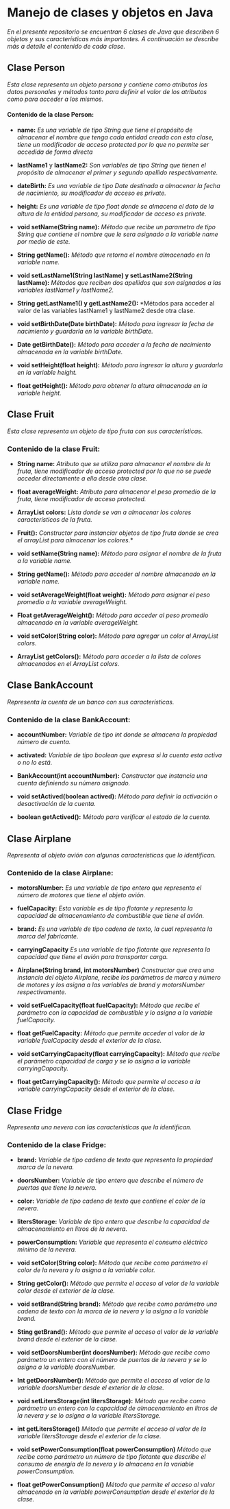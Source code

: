 # Manejo de clases y objetos en Java

*En el presente repositorio se encuentran 6 clases de Java que describen 6 
objetos y sus características más importantes. A continuación se describe más a detalle el contenido de cada clase.*
## Clase Person 

*Esta clase representa un objeto persona y contiene como atributos los datos personales y métodos  tanto para definir el valor de los atributos como para acceder a los mismos.*

#### Contenido de la clase Person:

- **name:** *Es una variable de tipo String que tiene el propósito de almacenar el nombre que tenga cada entidad creada con esta clase, tiene un modificador de acceso protected por lo que no permite ser accedida de forma directa* 

- **lastName1** y **lastName2:** *Son variables de tipo String que tienen el propósito de almacenar el primer y segundo apellido respectivamente.*

- **dateBirth:** *Es una variable de tipo Date destinada a almacenar la fecha de nacimiento, su modificador de acceso es private.*

- **height:** *Es una variable de tipo float donde se almacena el dato de la altura de la entidad persona, su modificador de acceso es private.*

- **void setName(String name):** *Método que recibe un parametro de tipo String que contiene el nombre que le sera asignado a la variable name por medio de este.* 
 
- **String getName():** *Método que retorna el nombre almacenado en la variable name.*

- **void setLastName1(String lastName) y setLastName2(String lastName):** *Métodos que reciben dos apellidos que son asignados a las variables lastName1 y lastName2.*

- **String getLastName1() y getLastName2():** *Métodos para acceder al valor de las variables lastName1 y lastName2 desde otra clase.

- **void setBirthDate(Date birthDate):** *Método para ingresar la fecha de nacimiento y guardarla en la variable birthDate.*

- **Date getBirthDate():** *Método para acceder a la fecha de nacimiento almacenada en la variable birthDate.*

- **void setHeight(float height):** *Método para ingresar la altura y guardarla en la variable height.*

- **float getHeight():** *Método para obtener la altura almacenada en la variable height.*

## Clase Fruit

*Esta clase representa un objeto de tipo fruta con sus características.*

### Contenido de la clase Fruit:

- **String name:** *Atributo que se utiliza para almacenar el nombre de la fruta, tiene modificador de acceso protected por lo que no se puede acceder directamente a ella desde otra clase.*

- **float averageWeight:** *Atributo para almacenar el peso promedio de la fruta, tiene modificador de acceso protected.*

- **ArrayList<String> colors:** *Lista donde se van a almacenar los colores característicos de la fruta.*
  
- **Fruit():** *Constructor para instanciar objetos de tipo fruta donde se crea el arrayList para almacenar los colores.**
  
- **void setName(String name):** *Método para asignar el nombre de la fruta a la variable name.*
  
- **String getName():** *Método para acceder al nombre almacenado en la variable name.*
  
- **void setAverageWeight(float weight):** *Método para asignar el peso promedio a la variable averageWeight.*
  
- **Float getAverageWeight():** *Método para acceder al peso promedio almacenado en la variable averageWeight.*
  
- **void setColor(String color):** *Método para agregar un color al ArrayList colors.*
  
- **ArrayList <String> getColors():** *Método para acceder a la lista de colores almacenados en el ArrayList colors.*

## Clase BankAccount

*Representa la cuenta de un banco con sus características.*

### Contenido de la clase BankAccount:

- **accountNumber:** *Variable de tipo int donde se almacena la propiedad número de cuenta.*

- **activated:** *Variable de tipo boolean que expresa si la cuenta esta activa o no lo está.*

- **BankAccount(int accountNumber):** *Constructor que instancia una cuenta definiendo su número asignado.*

- **void setActived(boolean actived):** *Método para definir la activación o desactivación de la cuenta.*

- **boolean getActived():** *Método para verificar el estado de la cuenta.*

## Clase Airplane

*Representa al objeto avión con algunas características que lo identifican.*

### Contenido de la clase Airplane:

- **motorsNumber:** *Es una variable de tipo entero que representa el número de motores que tiene el objeto avión.*

- **fuelCapacity:** *Esta variable es de tipo flotante y representa la capacidad de almacenamiento de combustible que tiene el avión.*

- **brand:** *Es una variable de tipo cadena de texto, la cual representa la marca del fabricante.*

- **carryingCapacity** *Es una variable de tipo flotante que representa la capacidad que tiene el avión para transportar carga.*

- **Airplane(String brand, int motorsNumber)** *Constructor que crea una instancia del objeto Airplane, recibe los parámetros de marca y número de motores y los asigna a las variables de brand y motorsNumber respectivamente.*

- **void setFuelCapacity(float fuelCapacity):** *Método que recibe el parámetro con la capacidad de combustible y lo asigna a la variable fuelCapacity.*

- **float getFuelCapacity:** *Método que permite acceder al valor de la variable fuelCapacity desde el exterior de la clase.*

- **void setCarryingCapacity(float carryingCapacity):** *Método que recibe el parámetro capacidad de carga y se lo asigna a la variable carryingCapacity.*

- **float getCarryingCapacity():** *Método que permite el acceso a la variable carryingCapacity desde el exterior de la clase.*

 ## Clase Fridge
 
 *Representa una nevera con las características que la identifican.*
 
 ### Contenido de la clase Fridge:
 
 - **brand:** *Variable de tipo cadena de texto que representa la propiedad marca de la nevera.*
 
 - **doorsNumber:** *Variable de tipo entero que describe el número de puertas que tiene la nevera.*
 
 - **color:** *Variable de tipo cadena de texto que contiene el color de la nevera.*
 
 - **litersStorage:** *Variable de tipo entero que describe la capacidad de almacenamiento en litros de la nevera.*
 
 - **powerConsumption:** *Variable que representa el consumo eléctrico minimo de la nevera.*
 
 - **void setColor(String color):** *Método que recibe como parámetro el color de la nevera y lo asigna a la variable color.*
 
 - **String getColor():** *Método que permite el acceso al valor de la variable color desde el exterior de la clase.*
 
 - **void setBrand(String brand):** *Método que recibe como parámetro una cadena de texto con la marca de la nevera y la asigna a la variable brand.*
 
 - **Sting getBrand():** *Método que permite el acceso al valor de la variable brand desde el exterior de la clase.*
 
 - **void setDoorsNumber(int doorsNumber):** *Método que recibe como parámetro un entero con el número de puertas de la nevera y se lo asigna a la variable doorsNumber.*
 
 - **Int getDoorsNumber():** *Método que permite el acceso al valor de la variable doorsNumber desde el exterior de la clase.*
 
 - **void setLitersStorage(int litersStorage):** *Método que recibe como parámetro un entero con la capacidad de almacenamiento en litros de la nevera y se lo asigna a la variable litersStorage.*
 
 - **int getLitersStorage()** *Método que permite el acceso al valor de la variable litersStorage desde el exterior de la clase.*
 
 - **void setPowerConsumption(float powerConsumption)** *Método que recibe como parámetro un número de tipo flotante que describe el consumo de energía de la nevera y lo almacena en la variable powerConsumption.*
 
 - **float getPowerConsumption()** *Método que permite el acceso al valor almacenado en la variable powerConsumption desde el exterior de la clase.*
